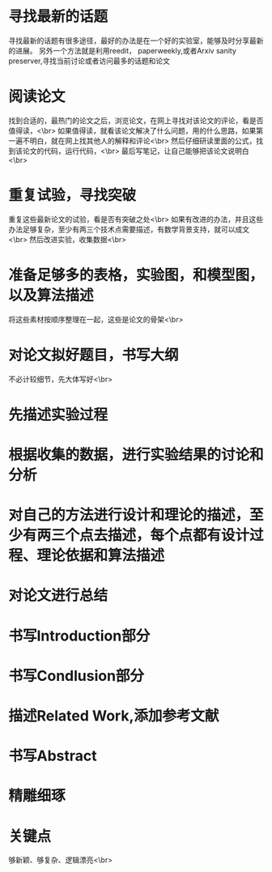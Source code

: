 # 寻找最新的话题

寻找最新的话题有很多途径，最好的办法是在一个好的实验室，能够及时分享最新的进展。
另外一个方法就是利用reedit， paperweekly,或者Arxiv sanity preserver,寻找当前讨论或者访问最多的话题和论文
# 阅读论文
找到合适的，最热门的论文之后，浏览论文，在网上寻找对该论文的评论，看是否值得读，<\br>
如果值得读，就看该论文解决了什么问题，用的什么思路，如果第一遍不明白，就在网上找其他人的解释和评论<\br>
然后仔细研读里面的公式，找到该论文的代码，运行代码，<\br>
最后写笔记，让自己能够把该论文说明白<\br>
# 重复试验，寻找突破
重复这些最新论文的试验，看是否有突破之处<\br>
如果有改进的办法，并且这些办法足够复杂，至少有两三个技术点需要描述，有数学背景支持，就可以成文<\br>
然后改进实验，收集数据<\br>
# 准备足够多的表格，实验图，和模型图，以及算法描述
将这些素材按顺序整理在一起，这些是论文的骨架<\br>
# 对论文拟好题目，书写大纲
不必计较细节，先大体写好<\br>
# 先描述实验过程
# 根据收集的数据，进行实验结果的讨论和分析
# 对自己的方法进行设计和理论的描述，至少有两三个点去描述，每个点都有设计过程、理论依据和算法描述
# 对论文进行总结
# 书写Introduction部分
# 书写Condlusion部分
# 描述Related Work,添加参考文献
# 书写Abstract
# 精雕细琢
# 关键点
够新颖、够复杂、逻辑漂亮<\br>
